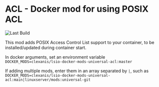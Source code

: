 # ACL - Docker mod for using POSIX ACL

![Last Build](https://github.com/clexanis/lsio-docker-mods-universal-acl/workflows/Build/BuildImage.yml/badge.svg)

This mod adds POSIX Access Control List support to your container, to be installed/updated during container start.

In docker arguments, set an environment variable `DOCKER_MODS=clexanis/lsio-docker-mods-universal-acl:master`

If adding multiple mods, enter them in an array separated by `|`, such as `DOCKER_MODS=clexanis/lsio-docker-mods-universal-acl:main|linuxserver/mods:universal-git`
